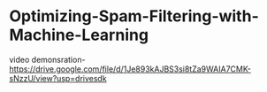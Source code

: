 # Optimizing-Spam-Filtering-with-Machine-Learning
video demonsration-https://drive.google.com/file/d/1Je893kAJBS3si8tZa9WAIA7CMK-sNzzU/view?usp=drivesdk
